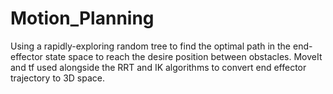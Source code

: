 # Motion_Planning
Using a rapidly-exploring random tree to find the optimal path in the end-effector state space to reach the desire position between obstacles. MoveIt and tf used alongside the RRT and IK algorithms to convert end effector trajectory to 3D space.
